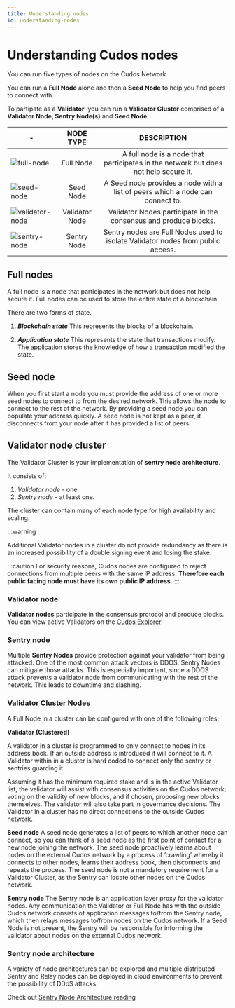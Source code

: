 ```yaml
---
title: Understanding nodes
id: understanding-nodes
---
```


# Understanding Cudos nodes

You can run five types of nodes on the Cudos Network. 

You can run a **Full Node** alone and then a **Seed Node** to help you find peers to connect with.

To partipate as a **Validator**, you can run a **Validator Cluster** comprised of a **Validator Node, Sentry Node(s)** and **Seed Node**.

|-|**NODE TYPE**|**DESCRIPTION**|
|-|:-----:|:-----:|
|![full-node](@site/static/img/full-node.png)|Full Node| A full node is a node that participates in the network but does not help secure it. |-|Full nodes can be used to store the entire state of a blockchain. |
|![seed-node](@site/static/img/seed-node.png)|Seed Node | A Seed node provides a node with a list of peers which a node can connect to. |
|![validator-node](@site/static/img/validator-node.png)|Validator Node| Validator Nodes participate in the consensus and produce blocks.|
|![sentry-node](@site/static/img/sentry-node.png)|Sentry Node| Sentry nodes are Full Nodes used to isolate Validator nodes from public access.|


## Full nodes

A full node is a node that participates in the network but does not help secure it. Full nodes can be used to store the entire state of a blockchain.

There are two forms of state.

1. ***Blockchain state***
This represents the blocks of a blockchain.

2. ***Application state***
This represents the state that transactions modify. The application stores the knowledge of how a transaction modified the state.

## Seed node

When you first start a node you must provide the address of one or more seed nodes to connect to from the desired network. This allows the node to connect to the rest of the network. By providing a seed node you can populate your address quickly. A seed node is not kept as a peer, it disconnects from your node after it has provided a list of peers.

## Validator node cluster 

The Validator Cluster is your implementation of **sentry node architecture**.

It consists of:
1. *Validator node* - one
2. *Sentry node* - at least one. 

The cluster can contain many of each node type for high availability and scaling.

:::warning

Additional Validator nodes in a cluster do not provide redundancy as there is an increased possibility of a double signing event and losing the stake.

:::caution
For security reasons, Cudos nodes are configured to reject connections from multiple peers with the same IP address. **Therefore each public facing node must have its own public IP address.**
:::

### Validator node

**Validator nodes** participate in the consensus protocol and produce blocks. You can view active Validators on the [Cudos Explorer](https://explorer.cudos.org/validators)

### Sentry node

Multiple **Sentry Nodes** provide protection against your validator from being attacked. One of the most common attack vectors is DDOS. Sentry Nodes can mitigate those attacks. This is especially important, since a DDOS attack prevents a validator node from communicating with the rest of the network. This leads to downtime and slashing.

### Validator Cluster Nodes

A Full Node in a cluster can be configured with one of the following roles: 

**Validator (Clustered)** 

A validator in a cluster is programmed to only connect to nodes in its address book. If an outside address is introduced it will connect to it. A Validator within in a cluster is hard coded to connect only the sentry or sentries guarding it. 

Assuming it has the minimum required stake and is in the active Validator list, the validator will assist with consensus activities on the Cudos network; voting on the validity of new blocks, and if chosen, proposing new blocks themselves. The validator will also take part in governance decisions. The Validator in a cluster has no direct connections to the outside Cudos network. 

**Seed node**  A seed node generates a list of peers to which another node can connect, so you can think of a seed node as the first point of contact for a new node joining the network. The seed node proactively learns about nodes on the external Cudos network by a process of ‘crawling’ whereby it connects to other nodes, learns their address book, then disconnects and repeats the process. The seed node is not a mandatory requirement for a Validator Cluster, as the Sentry can locate other nodes on the Cudos network.

**Sentry node**  The Sentry node is an application layer proxy for the validator nodes. Any communication the Validator or Full Node has with the outside Cudos network consists of application messages to/from the Sentry node, which then relays messages to/from nodes on the Cudos network. If a Seed Node is not present, the Sentry will be responsible for informing the validator about nodes on the external Cudos network.


### Sentry node architecture

A variety of node architectures can be explored and multiple distributed Sentry and Relay nodes can be deployed in cloud environments to prevent the possibility of DDoS attacks.

Check out [Sentry Node Architecture reading](https://forum.cosmos.network/t/sentry-node-architecture-overview/454?u=suyu)